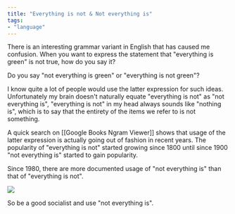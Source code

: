 ```yaml
---
title: "Everything is not & Not everything is"
tags: 
- "language"
---
```

There is an interesting grammar variant in English that has caused me confusion. When you want to express the statement that "everything is green" is not true, how do you say it?

Do you say "not everything is green" or "everything is not green"? 

I know quite a lot of people would use the latter expression for such ideas. Unfortunately my brain doesn't naturally equate "everything is not" as "not everything is", "everything is not" in my head always sounds like "nothing is", which is to say that the entirety of the items we refer to is not something. 

A quick search on [[Google Books Ngram Viewer]] shows that usage of the latter expression is actually going out of fashion in recent years. The popularity of "everything is not" started growing since 1800 until since 1900 "not everything is" started to gain popularity. 

Since 1980, there are more documented usage of "not everything is" than that of "everything is not".

![](https://i.imgur.com/Z1VCNUD.png)

So be a good socialist and use "not everything is".

